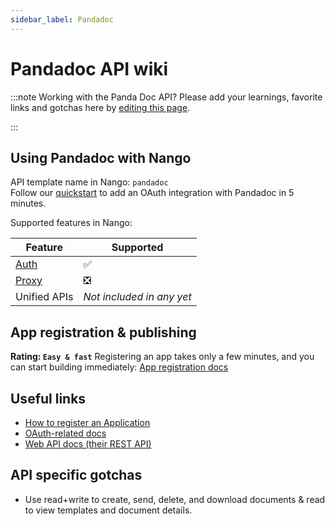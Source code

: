 ```yaml
---
sidebar_label: Pandadoc
---
```


# Pandadoc API wiki

:::note Working with the Panda Doc API?
Please add your learnings, favorite links and gotchas here by [editing this page](https://github.com/nangohq/nango/tree/master/docs/docs/providers/pandadoc.md).

:::

## Using Pandadoc with Nango

API template name in Nango: `pandadoc`  
Follow our [quickstart](../quickstart.md) to add an OAuth integration with Pandadoc in 5 minutes.

Supported features in Nango:

| Feature                            | Supported                 |
| ---------------------------------- | ------------------------- |
| [Auth](/nango-auth/core-concepts)  | ✅                        |
| [Proxy](/nango-unified-apis/proxy) | ❎                        |
| Unified APIs                       | _Not included in any yet_ |

## App registration & publishing

**Rating: `Easy & fast`**
Registering an app takes only a few minutes, and you can start building immediately: [App registration docs](https://developers.pandadoc.com/reference/authentication-process#1-setup-an-application)

## Useful links

-   [How to register an Application](https://developers.pandadoc.com/reference/authentication-process#1-setup-an-application)
-   [OAuth-related docs](https://developers.pandadoc.com/reference/authentication-process)
-   [Web API docs (their REST API)](https://developers.pandadoc.com/reference/about)

## API specific gotchas

-   Use read+write to create, send, delete, and download documents & read to view templates and document details.

